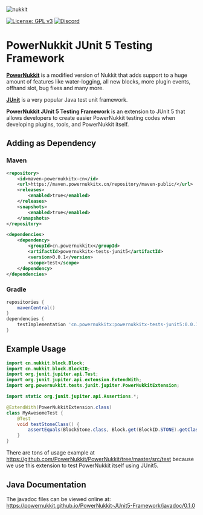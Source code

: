 ![nukkit](https://raw.githubusercontent.com/PowerNukkit/PowerNukkit/master/.github/images/banner.png)

[![License: GPL v3](https://img.shields.io/badge/License-GPL%20v3-blue.svg)](LICENSE) [![Discord](https://img.shields.io/discord/728280425255927879)](https://powernukkit.org/discord)

# PowerNukkit JUnit 5 Testing Framework 
**[PowerNukkit](https://powernukkit.org)** is a modified version of Nukkit that adds support to a huge amount of features like water-logging, all new blocks, more plugin events, offhand slot, bug fixes and many more.

**[JUnit](https://junit.org)** is a very popular Java test unit framework.

**PowerNukkit JUnit 5 Testing Framework** is an extension to JUnit 5 that allows developers to create
easier PowerNukkit testing codes when developing plugins, tools, and PowerNukkit itself.

## Adding as Dependency
### Maven
```xml
<repository>
    <id>maven-powernukkitx-cn</id>
    <url>https://maven.powernukkitx.cn/repository/maven-public/</url>
    <releases>
        <enabled>true</enabled>
    </releases>
    <snapshots>
        <enabled>true</enabled>
    </snapshots>
</repository>

<dependencies>
    <dependency>
        <groupId>cn.powernukkitx</groupId>
        <artifactId>powernukkitx-tests-junit5</artifactId>
        <version>0.0.1</version>
        <scope>test</scope>
    </dependency>
</dependencies>
```

### Gradle
```groovy
repositories {
    mavenCentral()
}
dependencies {
    testImplementation 'cn.powernukkitx:powernukkitx-tests-junit5:0.0.1'
}
```

## Example Usage
```java
import cn.nukkit.block.Block;
import cn.nukkit.block.BlockID;
import org.junit.jupiter.api.Test;
import org.junit.jupiter.api.extension.ExtendWith;
import org.powernukkit.tests.junit.jupiter.PowerNukkitExtension;

import static org.junit.jupiter.api.Assertions.*;

@ExtendWith(PowerNukkitExtension.class)
class MyAwesomeTest {
    @Test
    void testStoneClass() {
        assertEquals(BlockStone.class, Block.get(BlockID.STONE).getClass());
    }
}
```

There are tons of usage example at https://github.com/PowerNukkit/PowerNukkit/tree/master/src/test because we use
this extension to test PowerNukkit itself using JUnit5.

## Java Documentation
The javadoc files can be viewed online at:  
https://powernukkit.github.io/PowerNukkit-JUnit5-Framework/javadoc/0.1.0
